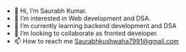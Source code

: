 - 👋 Hi, I’m Saurabh Kumar.
- 👀 I’m interested in Web development and DSA.
- 🌱 I’m currently learning backend development and DSA
- 💞️ I’m looking to collaborate as fronted developer.
- 📫 How to reach me Saurabhkushwaha7991@gmail.com

<!---
Sau0rabh/Sau0rabh is a ✨ special ✨ repository because its `README.md` (this file) appears on your GitHub profile.
You can click the Preview link to take a look at your changes.
--->
